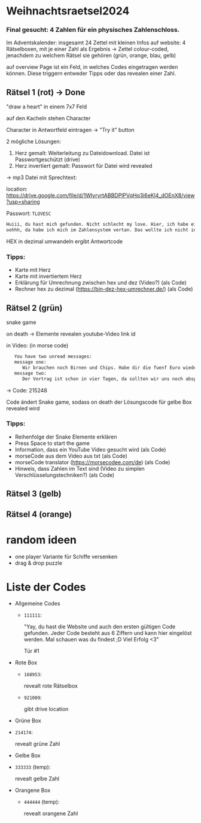 # Weihnachtsraetsel2024

### Final gesucht: 4 Zahlen für ein physisches Zahlenschloss.

Im Adventskalender: insgesamt 24 Zettel mit kleinen Infos
auf website: 4 Rätselboxen, mit je einer Zahl als Ergebnis
-> Zettel colour-coded, jenachdem zu welchem Rätsel sie gehören (grün, orange, blau, gelb)

auf overview Page ist ein Feld, in welches Codes eingetragen werden können. Diese triggern entweder Tipps oder das revealen einer Zahl.

## Rätsel 1 (rot) -> Done

"draw a heart" in einem 7x7 Feld

auf den Kacheln stehen Character

Character in Antwortfeld eintragen -> "Try it" button

2 mögliche Lösungen:

1. Herz gemalt: Weiterleitung zu Dateidownload. Datei ist Passwortgeschützt (drive)
2. Herz invertiert gemalt: Passwort für Datei wird revealed

-> mp3 Datei mit Sprechtext:

location: https://drive.google.com/file/d/1WIyrvrtABBDPlPVqHq3i6eKl4_dOEnX8/view?usp=sharing

Passwort: `TLOVESC`
```txt
Huiii, du hast mich gefunden. Nicht schlecht my love. Hier, ich habe einen Code für dich 293F9
oohhh, da habe ich mich im Zahlensystem vertan. Das wollte ich nicht in HEX sagen. Naja egal, du schaffst das schon. Love you!
```

HEX in dezimal umwandeln ergibt Antwortcode


### Tipps:

-  Karte mit Herz
-  Karte mit invertiertem Herz
-  Erklärung für Umrechnung zwischen hex und dez (Video?) (als Code)
-  Rechner hex zu dezimal (https://bin-dez-hex-umrechner.de/) (als Code)

## Rätsel 2 (grün)

snake game

on death -> Elemente revealen youtube-Video link id

in Video: (in morse code) 
```txt
   You have two unread messages: 
   message one:
      Wir brauchen noch Birnen und Chips. Habe dir die fuenf Euro wieder auf den Tisch gelegt. Sollte reichen.
   message two:
      Der Vortrag ist schon in vier Tagen, da sollten wir uns noch absprechen. Ich bin mit meinem Teil bisher nur auf acht Minuten gekommen.
```

-> Code: 215248

Code ändert Snake game, sodass on death der Lösungscode für gelbe Box revealed wird

### Tipps:

-  Reihenfolge der Snake Elemente erklären
-  Press Space to start the game
-  Information, dass ein YouTube Video gesucht wird (als Code)
-  morseCode aus dem Video aus txt (als Code)
-  morseCode translator (https://morsecodee.com/de) (als Code)
-  Hinweis, dass Zahlen im Text sind (Video zu simplen Verschlüsselungstechniken?) (als Code)

## Rätsel 3 (gelb)

## Rätsel 4 (orange)

# random ideen

-  one player Variante für Schiffe versenken
-  drag & drop puzzle

# Liste der Codes

- Allgemeine Codes
   -  `111111`:

      "Yay, du hast die Website und auch den ersten gültigen Code gefunden. Jeder Code besteht aus 6 Ziffern und kann hier eingelöst werden. Mal schauen was du findest ;D Viel Erfolg <3"

      Tür #1

- Rote Box
   -  `168953`:

      revealt rote Rätselbox

   -  `921009`: 

      gibt drive location

- Grüne Box
-  `214174`:

      revealt grüne Zahl

- Gelbe Box
-  `333333` (temp):

      revealt gelbe Zahl

- Orangene Box
   - `444444` (temp):

      revealt orangene Zahl
